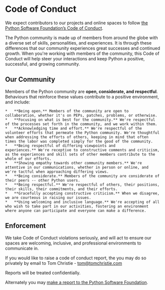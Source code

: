 # Code of Conduct

We expect contributors to our projects and online spaces to follow [the Python Software Foundation’s Code of Conduct](https://www.python.org/psf/conduct/).

The Python community is made up of members from around the globe with a diverse set of skills, personalities, and experiences. It is through these differences that our community experiences great successes and continued growth. When you're working with members of the community, this Code of Conduct will help steer your interactions and keep Python a positive, successful, and growing community.

## Our Community

Members of the Python community are **open, considerate, and respectful**. Behaviours that reinforce these values contribute to a positive environment, and include:

	*	**Being open.** Members of the community are open to collaboration, whether it's on PEPs, patches, problems, or otherwise.
	*	**Focusing on what is best for the community.** We're respectful of the processes set forth in the community, and we work within them.
	*	**Acknowledging time and effort.** We're respectful of the volunteer efforts that permeate the Python community. We're thoughtful when addressing the efforts of others, keeping in mind that often times the labor was completed simply for the good of the community.
	*	**Being respectful of differing viewpoints and experiences.** We're receptive to constructive comments and criticism, as the experiences and skill sets of other members contribute to the whole of our efforts.
	*	**Showing empathy towards other community members.** We're attentive in our communications, whether in person or online, and we're tactful when approaching differing views.
	*	**Being considerate.** Members of the community are considerate of their peers -- other Python users.
	*	**Being respectful.** We're respectful of others, their positions, their skills, their commitments, and their efforts.
	*	**Gracefully accepting constructive criticism.** When we disagree, we are courteous in raising our issues.
	*	**Using welcoming and inclusive language.** We're accepting of all who wish to take part in our activities, fostering an environment where anyone can participate and everyone can make a difference.

## Enforcement

We take Code of Conduct violations seriously, and will act to ensure our spaces are welcoming, inclusive, and professional environments to communicate in.

If you would like to raise a code of conduct report, the you may do so privately by email to Tom Christie - tom@tomchristie.com

Reports will be treated confidentially.

Alternately you may [make a report to the Python Software Foundation](https://www.python.org/psf/conduct/reporting/).
